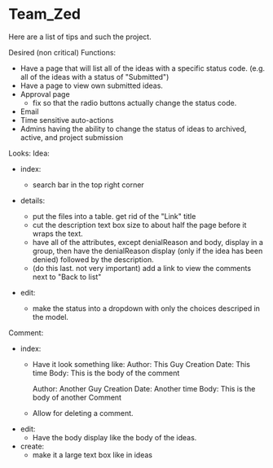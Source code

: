 # Team_Zed
Here are a list of tips and such the project.

Desired (non critical) Functions:
- Have a page that will list all of the ideas with a specific status code. 
  (e.g. all of the ideas with a status of "Submitted")
- Have a page to view own submitted ideas.
- Approval page
  - fix so that the radio buttons actually change the status code.
- Email
- Time sensitive auto-actions
- Admins having the ability to change the status of ideas to archived, active, and project submission

Looks:
Idea:
- index:
  - search bar in the top right corner

- details:
  - put the files into a table. get rid of the "Link" title
  - cut the description text box size to about half the page before it wraps the text.
  - have all of the attributes, except denialReason and body, display in a group, then have the denialReason display 
        (only if the idea has been denied) followed by the description.
  - (do this last. not very important) add a link to view the comments next to "Back to list"

- edit: 
  - make the status into a dropdown with only the choices descriped in the model.

Comment:
- index:
  - Have it look something like:
     Author: This Guy
     Creation Date: This time           Body: This is the body of the comment

	 Author: Another Guy
	 Creation Date: Another time        Body: This is the body of another Comment
  - Allow for deleting a comment.
- edit:
  - Have the body display like the body of the ideas.
- create:
  - make it a large text box like in ideas